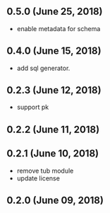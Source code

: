 ## 0.5.0 (June 25, 2018)
  - enable metadata for schema

## 0.4.0 (June 15, 2018)
  - add sql generator.

## 0.2.3 (June 12, 2018)
  - support pk

## 0.2.2 (June 11, 2018)


## 0.2.1 (June 10, 2018)
  - remove tub module
  - update license

## 0.2.0 (June 09, 2018)


